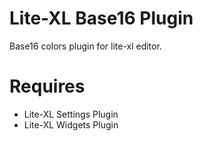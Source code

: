 # Lite-XL Base16 Plugin
Base16 colors plugin for lite-xl editor.

# Requires
- Lite-XL Settings Plugin
- Lite-XL Widgets Plugin

